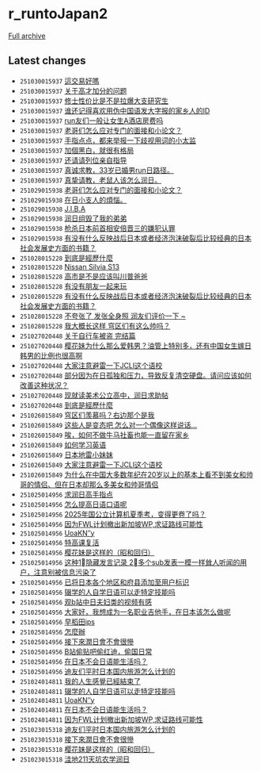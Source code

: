 # r_runtoJapan2

[Full archive](archive.md)

## Latest changes

- `251030015937` [這交易好嗎](../posts/r_runtoJapan2/251029173825_1ojb3n3.md)
- `251030015937` [关于高才加分的问题](../posts/r_runtoJapan2/251029022157_1oisu75.md)
- `251030015937` [修士性价比是不是拉爆大支研究生](../posts/r_runtoJapan2/251029135703_1oj58bz.md)
- `251030015937` [谁还记得喜欢用伪中国语发大字报的家乡人的ID](../posts/r_runtoJapan2/251029093521_1oj007s.md)
- `251030015937` [run友们一般让女生A酒店房费吗](../posts/r_runtoJapan2/251029074818_1oiyew6.md)
- `251030015937` [老哥们怎么应对专门的面接和小论文？](../posts/r_runtoJapan2/251028235614_1oipnxa.md)
- `251030015937` [手指点点，都来举报一下歧视用词的小太监](../posts/r_runtoJapan2/251029234412_1ojkibl.md)
- `251030015937` [加個黑白，就很有格局](../posts/r_runtoJapan2/251029191628_1ojdrf7.md)
- `251030015937` [还请请列位亲自指导](../posts/r_runtoJapan2/251029071530_1oixxub.md)
- `251030015937` [真诚求教，33岁已婚男run日路径。](../posts/r_runtoJapan2/251029235722_1ojktbq.md)
- `251030015937` [真挚请教，老鼠人该怎么润日。](../posts/r_runtoJapan2/251029035058_1oiulvg.md)
- `251029015938` [老哥们怎么应对专门的面接和小论文？](../posts/r_runtoJapan2/251028235614_1oipnxa.md)
- `251029015938` [在日小支人的煩惱。](../posts/r_runtoJapan2/251028113337_1oi6vxb.md)
- `251029015938` [J.I.B.A](../posts/r_runtoJapan2/251028233649_1oip7kw.md)
- `251029015938` [润日组毁了我的弟弟](../posts/r_runtoJapan2/251028155137_1oid2gs.md)
- `251029015938` [枪杀日本前首相安倍晋三的嫌犯认罪](../posts/r_runtoJapan2/251028115920_1oi7dvz.md)
- `251029015938` [有没有什么反映战后日本或者经济泡沫破裂后比较经典的日本社会发展史方面的书籍？](../posts/r_runtoJapan2/251027170737_1ohk5nx.md)
- `251028015228` [到底是經歷什麼](../posts/r_runtoJapan2/251026221848_1ogxp1y.md)
- `251028015228` [Nissan Silvia S13](../posts/r_runtoJapan2/251027141130_1ohfgq2.md)
- `251028015228` [高市是不是应该叫川普爸爸](../posts/r_runtoJapan2/251028000419_1ohuw1f.md)
- `251028015228` [有没有朋友一起来玩](../posts/r_runtoJapan2/251027061237_1oh701b.md)
- `251028015228` [有没有什么反映战后日本或者经济泡沫破裂后比较经典的日本社会发展史方面的书籍？](../posts/r_runtoJapan2/251027170737_1ohk5nx.md)
- `251028015228` [不夸张了 发张全身照 润友们评价一下 ~](../posts/r_runtoJapan2/251027153152_1ohhkqs.md)
- `251028015228` [我大概长这样 穹区们有这么帅吗？](../posts/r_runtoJapan2/251027110913_1ohbijj.md)
- `251027020448` [关于自行车被盗 完结篇](../posts/r_runtoJapan2/251026173122_1ogqjx2.md)
- `251027020448` [樱花妹为什么那么爱韩男？油管上特别多，还有中国女生嫁日韩男的比例也很高啊](../posts/r_runtoJapan2/251026060208_1ogd3c6.md)
- `251027020448` [大家注意避雷一下JCLI这个语校](../posts/r_runtoJapan2/251026010520_1og7rt1.md)
- `251027020448` [部分因为在日孤独和压力，导致反复清空硬盘。请问应该如何改善这种状况？](../posts/r_runtoJapan2/251026121611_1ogj5c5.md)
- `251027020448` [现就读美术公立高中，润日求助帖](../posts/r_runtoJapan2/251026052546_1ogcibg.md)
- `251027020448` [到底是經歷什麼](../posts/r_runtoJapan2/251026221848_1ogxp1y.md)
- `251026015849` [穹区们羡慕吗？右边那个是我](../posts/r_runtoJapan2/251025160004_1ofv5px.md)
- `251026015849` [这些人是变态吧 怎么对一个偶像这样说话...](../posts/r_runtoJapan2/251025154616_1ofutly.md)
- `251026015849` [唉，如何不做牛马社畜也能一直留在家乡](../posts/r_runtoJapan2/251025224013_1og4s8f.md)
- `251026015849` [如何学习英语](../posts/r_runtoJapan2/251024184925_1of60t9.md)
- `251026015849` [日本地雷小妹妹](../posts/r_runtoJapan2/251026003842_1og797n.md)
- `251026015849` [大家注意避雷一下JCLI这个语校](../posts/r_runtoJapan2/251026010520_1og7rt1.md)
- `251026015849` [为什么在中国大多数年纪在20岁以上的基本上看不到美女和帅哥的情侣、但在日本却那么多美女和帅哥情侣](../posts/r_runtoJapan2/251025133719_1ofrr4o.md)
- `251025014956` [求润日高手指点](../posts/r_runtoJapan2/251022173815_1odezex.md)
- `251025014956` [怎么提高日语口语呢](../posts/r_runtoJapan2/251024134427_1oey570.md)
- `251025014956` [2025年国公立计算机夏季考，变得更卷了吗？](../posts/r_runtoJapan2/251024115505_1oevp3g.md)
- `251025014956` [因为FWL计划撤出新加坡WP,求证路线可能性](../posts/r_runtoJapan2/251023064442_1odw8q9.md)
- `251025014956` [UoaKN″y](../posts/r_runtoJapan2/251023160021_1oe75wb.md)
- `251025014956` [特高课复活](../posts/r_runtoJapan2/251024031331_1oen3dd.md)
- `251025014956` [樱花妹是这样的（昭和回归）](../posts/r_runtoJapan2/251022121634_1od6mla.md)
- `251025014956` [这种1⃣️隐藏发言记录 2⃣️多个sub发表一模一样耸人听闻的用户，注意别被信息污染了](../posts/r_runtoJapan2/251024051343_1oep9mb.md)
- `251025014956` [已将日本各个地区和府县添加至用户标识](../posts/r_runtoJapan2/251024084201_1oesgui.md)
- `251025014956` [辍学的人自学日语可以走特定技能吗](../posts/r_runtoJapan2/251023032936_1odsx7c.md)
- `251025014956` [观b站中日夫妇类的视频有感](../posts/r_runtoJapan2/251020144416_1obkrjj.md)
- `251025014956` [大家好，我想成为一名职业吉他手，在日本该怎么做呢](../posts/r_runtoJapan2/251024074358_1oerla6.md)
- `251025014956` [早稻田ips](../posts/r_runtoJapan2/251024115429_1oevonr.md)
- `251025014956` [怎麼辦](../posts/r_runtoJapan2/251020202236_1obsnih.md)
- `251025014956` [接下來潤日會不會很慘](../posts/r_runtoJapan2/251022183743_1odgltd.md)
- `251025014956` [B站偷贴吧偷红迪，偷国日常](../posts/r_runtoJapan2/251024140629_1oeyofp.md)
- `251025014956` [在日本不会日语能生活吗？](../posts/r_runtoJapan2/251023202152_1oee2au.md)
- `251025014956` [迪友们平时日本国内旅游怎么计划的](../posts/r_runtoJapan2/251022042651_1ocyqdz.md)
- `251024014811` [我的人生感覺已經結束了](../posts/r_runtoJapan2/251024004434_1oek47x.md)
- `251024014811` [辍学的人自学日语可以走特定技能吗](../posts/r_runtoJapan2/251023032936_1odsx7c.md)
- `251024014811` [UoaKN″y](../posts/r_runtoJapan2/251023160021_1oe75wb.md)
- `251024014811` [在日本不会日语能生活吗？](../posts/r_runtoJapan2/251023202152_1oee2au.md)
- `251024014811` [因为FWL计划撤出新加坡WP,求证路线可能性](../posts/r_runtoJapan2/251023064442_1odw8q9.md)
- `251023015318` [迪友们平时日本国内旅游怎么计划的](../posts/r_runtoJapan2/251022042651_1ocyqdz.md)
- `251023015318` [接下來潤日會不會很慘](../posts/r_runtoJapan2/251022183743_1odgltd.md)
- `251023015318` [樱花妹是这样的（昭和回归）](../posts/r_runtoJapan2/251022121634_1od6mla.md)
- `251023015318` [洼地211天坑农学润日](../posts/r_runtoJapan2/251022120238_1od6bv1.md)
